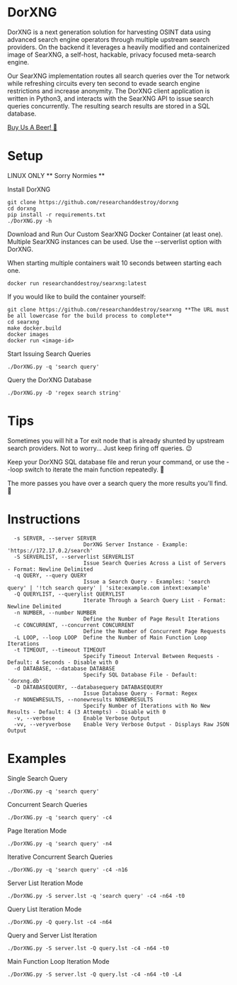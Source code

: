 # DorXNG
DorXNG is a next generation solution for harvesting OSINT data using advanced search engine operators through multiple upstream search providers. On the backend it leverages a heavily modified and containerized image of SearXNG, a self-host, hackable, privacy focused meta-search engine.

Our SearXNG implementation routes all search queries over the Tor network while refreshing circuits every ten second to evade search engine restrictions and increase anonymity. The DorXNG client application is written in Python3, and interacts with the SearXNG API to issue search queries concurrently. The resulting search results are stored in a SQL database.

[Buy Us A Beer! 🍺](https://www.buymeacoffee.com/researchanddestroy)

# Setup

LINUX ONLY ** Sorry Normies **

Install DorXNG

```
git clone https://github.com/researchanddestroy/dorxng
cd dorxng
pip install -r requirements.txt
./DorXNG.py -h
```

Download and Run Our Custom SearXNG Docker Container (at least one). Multiple SearXNG instances can be used. Use the --serverlist option with DorXNG.

When starting multiple containers wait 10 seconds between starting each one.
```
docker run researchanddestroy/searxng:latest
```

If you would like to build the container yourself:
```
git clone https://github.com/researchanddestroy/searxng **The URL must be all lowercase for the build process to complete**
cd searxng
make docker.build
docker images
docker run <image-id>
```

Start Issuing Search Queries
```
./DorXNG.py -q 'search query'
```

Query the DorXNG Database
```
./DorXNG.py -D 'regex search string'
```

# Tips

Sometimes you will hit a Tor exit node that is already shunted by upstream search providers. Not to worry... Just keep firing off queries. 😉

Keep your DorXNG SQL database file and rerun your command, or use the --loop switch to iterate the main function repeatedly. 🔁

The more passes you have over a search query the more results you'll find. 🍻

# Instructions

```
  -s SERVER, --server SERVER
                        DorXNG Server Instance - Example: 'https://172.17.0.2/search'
  -S SERVERLIST, --serverlist SERVERLIST
                        Issue Search Queries Across a List of Servers - Format: Newline Delimited
  -q QUERY, --query QUERY
                        Issue a Search Query - Examples: 'search query' | '!tch search query' | 'site:example.com intext:example'
  -Q QUERYLIST, --querylist QUERYLIST
                        Iterate Through a Search Query List - Format: Newline Delimited
  -n NUMBER, --number NUMBER
                        Define the Number of Page Result Iterations
  -c CONCURRENT, --concurrent CONCURRENT
                        Define the Number of Concurrent Page Requests
  -L LOOP, --loop LOOP  Define the Number of Main Function Loop Iterations
  -t TIMEOUT, --timeout TIMEOUT
                        Specify Timeout Interval Between Requests - Default: 4 Seconds - Disable with 0
  -d DATABASE, --database DATABASE
                        Specify SQL Database File - Default: 'dorxng.db'
  -D DATABASEQUERY, --databasequery DATABASEQUERY
                        Issue Database Query - Format: Regex
  -r NONEWRESULTS, --nonewresults NONEWRESULTS
                        Specify Number of Iterations with No New Results - Default: 4 (3 Attempts) - Disable with 0
  -v, --verbose         Enable Verbose Output
  -vv, --veryverbose    Enable Very Verbose Output - Displays Raw JSON Output
```

# Examples

Single Search Query
```
./DorXNG.py -q 'search query'
```

Concurrent Search Queries
```
./DorXNG.py -q 'search query' -c4
```

Page Iteration Mode
```
./DorXNG.py -q 'search query' -n4
```

Iterative Concurrent Search Queries
```
./DorXNG.py -q 'search query' -c4 -n16
```

Server List Iteration Mode
```
./DorXNG.py -S server.lst -q 'search query' -c4 -n64 -t0
```

Query List Iteration Mode
```
./DorXNG.py -Q query.lst -c4 -n64
```

Query and Server List Iteration
```
./DorXNG.py -S server.lst -Q query.lst -c4 -n64 -t0
```

Main Function Loop Iteration Mode
```
./DorXNG.py -S server.lst -Q query.lst -c4 -n64 -t0 -L4
```
